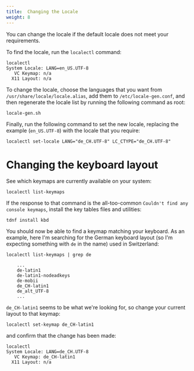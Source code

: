 ```yaml
---
title:  Changing the Locale
weight: 8
---
```


You can change the locale if the default locale does not meet your requirements. 

To find the locale, run the `localectl` command:  

    localectl
    System Locale: LANG=en_US.UTF-8
       VC Keymap: n/a
      X11 Layout: n/a

To change the locale, choose the languages that you want from `/usr/share/locale/locale.alias`, add them to `/etc/locale-gen.conf`, and then regenerate the locale list by running the following command as root: 

    locale-gen.sh

Finally, run the following command to set the new locale, replacing the example (`en_US.UTF-8`) with the locale that you require: 

    localectl set-locale LANG="de_CH.UTF-8" LC_CTYPE="de_CH.UTF-8"

# Changing the keyboard layout

See which keymaps are currently available on your system:

    localectl list-keymaps
    
If the response to that command is the all-too-common `Couldn't find any console keymaps`, install the key tables files and utilities:

    tdnf install kbd
    
You should now be able to find a keymap matching your keyboard. As an example, here I'm searching for the German keyboard layout (so I'm expecting something with `de` in the name) used in Switzerland:

    localectl list-keymaps | grep de
    
```console
    ...
    de-latin1
    de-latin1-nodeadkeys
    de-mobii
    de_CH-latin1
    de_alt_UTF-8
    ...
```

`de_CH-latin1` seems to be what we're looking for, so change your current layout to that keymap:

    localectl set-keymap de_CH-latin1
    
and confirm that the change has been made:

    localectl
    System Locale: LANG=de_CH.UTF-8
       VC Keymap: de_CH-latin1
      X11 Layout: n/a
